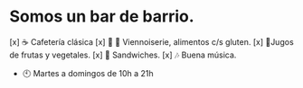 # Somos un bar de barrio.
[x] ☕ Cafetería clásica
[x] 🍞 🥐 Viennoiserie, alimentos c/s gluten.
[x] 🍊Jugos de frutas y vegetales.
[x] 🥪 Sandwiches.
[x] 🎶 Buena música.
- 🕙 Martes a domingos de 10h a 21h
<!--
**Lourdes-Cafe/Lourdes-Cafe** is a ✨ _special_ ✨ repository because its `README.md` (this file) appears on your GitHub profile.

Here are some ideas to get you started:

- 🔭 I’m currently working on ...
- 🌱 I’m currently learning ...
- 👯 I’m looking to collaborate on ...
- 🤔 I’m looking for help with ...
- 💬 Ask me about ...
- 📫 How to reach me: ...
- 😄 Pronouns: ...
- ⚡ Fun fact: ...
-->

